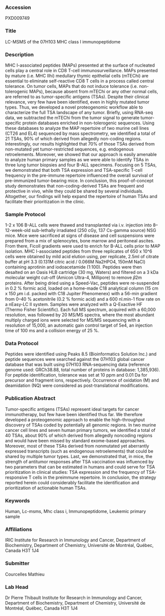 ### Accession
PXD009749

### Title
LC-MSMS of the 07H103 MHC class I immunopeptidome

### Description
MHC I-associated peptides (MAPs) presented at the surface of nucleated cells play a central role in CD8 T-cell immunosurveillance. MAPs presented by mature (i.e. MHC IIhi) medullary thymic epithelial cells (mTEChi) are essential to eliminate self-reactive CD8 T cells in a process called central tolerance. On tumor cells, MAPs that do not induce tolerance (i.e. non-tolerogenic MAPs), because absent from mTEChi or any other normal cells, are referred to as tumor-specific antigens (TSAs). Despite their clinical relevance, very few have been identified, even in highly mutated tumor types. Thus, we developed a novel proteogenomic workflow able to characterize the full TSA landscape of any tumor. Briefly, using RNA-seq data, we subtracted the mTEChi from the tumor signal to generate tumor-specific protein databases enriched in non-tolerogenic sequences. Using these databases to analyze the MAP repertoire of two murine cell lines (CT26 and EL4) sequenced by mass spectrometry, we identified a total of 21 TSAs, 90% of which derived from allegedly non-coding regions. Interestingly, our results highlighted that 70% of those TSAs derived from non-mutated yet tumor-restricted sequences, e.g. endogenous retroelements. Moreover, we showed that our approach is easily amenable to analyze human primary samples as we were able to identify TSAs in three lung tumor biopsies and four B-ALL specimens. Focusing on 5 TSAs, we demonstrated that both TSA expression and TSA-specific T-cell frequency in the pre-immune repertoire influenced the overall survival of pre-immunized tumor-bearing mice. In conclusion, this proof-of-concept study demonstrates that non-coding-derived TSAs are frequent and protective in vivo, while they could be shared by several individuals. Altogether, our findings will help expand the repertoire of human TSAs and facilitate their prioritization in the clinic.

### Sample Protocol
1-2 x 106 B-ALL cells were thawed and transplanted via i.v. injection into 8–12-week-old sub-lethally irradiated (250 cGy, 137 Cs-gamma source) NSG mice. Mice were sacrificed at signs of disease and cell suspensions were prepared from a mix of splenocytes, bone marrow and peritoneal ascites. From there, Ficoll gradients were used to enrich for B-ALL cells prior to MAP isolation. MHC I-associated peptides from three replicates of 650 x 10^6 cells were obtained by mild acid elution using, per replicate, 2.5ml of citrate buffer at pH 3.3 (0.131M citric acid / 0.066M Na2HPO4, 150mM NaCl) containing aprotinin and iodoacetamide (1:100). Peptides were then desalted on an Oasis HLB cartridge (30 mg, Waters) and filtered on a 3 kDa molecular weight cut-off (Amicon Ultra-4, Millipore) to remove 𝛽2m proteins. After being dried using a Speed-Vac, peptides were re-suspended in 0.2 % formic acid, loaded on a home-made C18 analytical column (15 cm x 150 𝜇m i.d. packed with C18 Jupiter Phenomenex) with a 56-min gradient from 0–40 % acetonitrile (0.2 % formic acid) and a 600 nl.min-1 flow rate on a nEasy-LC II system. Samples were analyzed with a Q-Exactive HF (Thermo Fisher Scientific). Each full MS spectrum, acquired with a 60,000 resolution, was followed by 20 MS/MS spectra, where the most abundant multiply charged ions were selected for MS/MS sequencing with a resolution of 15,000, an automatic gain control target of 5e4, an injection time of 100 ms and a collision energy of 25 %.

### Data Protocol
Peptides were identified using Peaks 8.5 (Bioinformatics Solution Inc.) and peptide sequences were searched against the 07H103 global cancer database that was built using 07H103 RNA-sequencing data (reference genome used: GRCh38.88, total number of proteins in database: 1,385,936). For peptide identification, tolerance was set at 10 ppm and 0.01 Da for precursor and fragment ions, respectively. Occurrence of oxidation (M) and deamidation (NQ) were considered as post-translational modifications.

### Publication Abstract
Tumor-specific antigens (TSAs) represent ideal targets for cancer immunotherapy, but few have been identified thus far. We therefore developed a proteogenomic approach to enable the high-throughput discovery of TSAs coded by potentially all genomic regions. In two murine cancer cell lines and seven human primary tumors, we identified a total of 40 TSAs, about 90% of which derived from allegedly noncoding regions and would have been missed by standard exome-based approaches. Moreover, most of these TSAs derived from nonmutated yet aberrantly expressed transcripts (such as endogenous retroelements) that could be shared by multiple tumor types. Last, we demonstrated that, in mice, the strength of antitumor responses after TSA vaccination was influenced by two parameters that can be estimated in humans and could serve for TSA prioritization in clinical studies: TSA expression and the frequency of TSA-responsive T cells in the preimmune repertoire. In conclusion, the strategy reported herein could considerably facilitate the identification and prioritization of actionable human TSAs.

### Keywords
Human, Lc-msms, Mhc class i, Immunopeptidome, Leukemic primary sample

### Affiliations
IRIC
Institute for Research in Immunology and Cancer, Department of Biochemistry, Department of Chemistry, Université de Montréal, Québec, Canada H3T 1J4

### Submitter
Courcelles Mathieu

### Lab Head
Dr Pierre Thibault
Institute for Research in Immunology and Cancer, Department of Biochemistry, Department of Chemistry, Université de Montréal, Québec, Canada H3T 1J4


